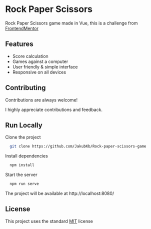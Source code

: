 # Rock Paper Scissors

Rock Paper Scissors game made in Vue, this is a challenge from [FrontendMentor](https://www.frontendmentor.io/challenges)

## Features

- Score calculation
- Games against a computer
- User friendly & simple interface
- Responsive on all devices

## Contributing

Contributions are always welcome!

I highly appreciate contributions and feedback.

## Run Locally

Clone the project

```bash
  git clone https://github.com/JakubKb/Rock-paper-scissors-game
```

Install dependencies

```bash
  npm install
```

Start the server

```bash
  npm run serve
```

The project will be available at http://localhost:8080/

## License

This project uses the standard [MIT](https://choosealicense.com/licenses/mit/) license
